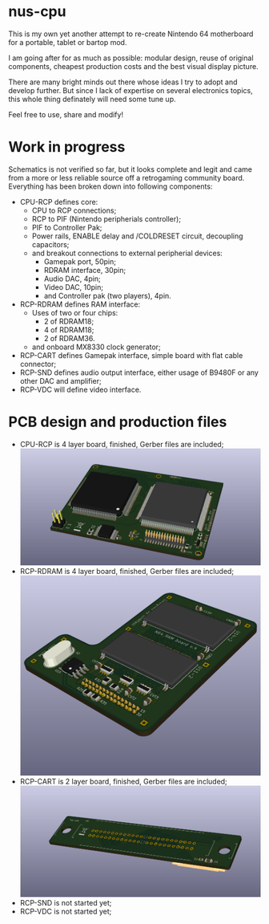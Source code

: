 # nus-cpu

This is my own yet another attempt to re-create Nintendo 64 motherboard for a portable, tablet or bartop mod.

I am going after for as much as possible: modular design, reuse of original components, cheapest production costs and the best visual display picture.

There are many bright minds out there whose ideas I try to adopt and develop further. But since I lack of expertise on several electronics topics, this whole thing definately will need some tune up.

Feel free to use, share and modify!

# Work in progress
Schematics is not verified so far, but it looks complete and legit and came from a more or less reliable source off a retrogaming community board. Everything has been broken down into following components:
* CPU-RCP defines core:
    * CPU to RCP connections;
    * RCP to PIF (Nintendo peripherials controller);
    * PIF to Controller Pak;
    * Power rails, ENABLE delay and /COLDRESET circuit, decoupling capacitors;
    * and breakout connections to external peripherial devices:
        * Gamepak port, 50pin;
        * RDRAM interface, 30pin;
        * Audio DAC, 4pin;
        * Video DAC, 10pin;
        * and Controller pak (two players), 4pin.
* RCP-RDRAM defines RAM interface:
    * Uses of two or four chips:
        * 2 of RDRAM18;
        * 4 of RDRAM18;
        * 2 of RDRAM36.
    * and onboard MX8330 clock generator;
* RCP-CART defines Gamepak interface, simple board with flat cable connector;
* RCP-SND defines audio output interface, either usage of B9480F or any other DAC and amplifier;
* RCP-VDC will define video interface.

# PCB design and production files
* CPU-RCP is 4 layer board, finished, Gerber files are included;
![Core Board](https://raw.githubusercontent.com/dmkfasi/nus-cpu/master/kicad/cpu-rcp/PCB-3d-preview-ortho.png)
* RCP-RDRAM is 4 layer board, finished, Gerber files are included;
![RDRAM Board](https://raw.githubusercontent.com/dmkfasi/nus-cpu/master/kicad/rcp-rdram/PCB-3d-preview-ortho.png)
* RCP-CART is 2 layer board, finished, Gerber files are included;
![Gamepak Board](https://raw.githubusercontent.com/dmkfasi/nus-cpu/master/kicad/rcp-cart/PCB-3d-preview-ortho.png)
* RCP-SND is not started yet;
* RCP-VDC is not started yet;



